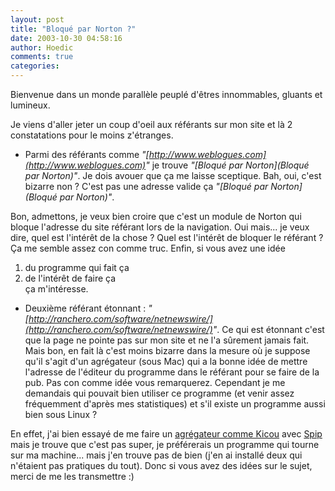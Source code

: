 ```yaml
---
layout: post
title: "Bloqué par Norton ?"
date: 2003-10-30 04:58:16
author: Hoedic
comments: true
categories: 
---
```



Bienvenue dans un monde parallèle peuplé d'êtres innommables, gluants et lumineux.

Je viens d'aller jeter un coup d'oeil aux référants sur mon site et là 2 constatations pour le moins z'étranges.

-  Parmi des référants comme *"[http://www.weblogues.com](http://www.weblogues.com)"* je trouve *"[Bloqué par Norton](Bloqué par Norton)"*. Je dois avouer que ça me laisse sceptique. Bah, oui, c'est bizarre non ? C'est pas une adresse valide ça *"[Bloqué par Norton](Bloqué par Norton)"*.

Bon, admettons, je veux bien croire que c'est un module de Norton qui bloque l'adresse du site référant lors de la navigation. Oui mais... je veux dire, quel est l'intérêt de la chose ? Quel est l'intérêt de bloquer le référant ? Ça me semble assez con comme truc. Enfin, si vous avez une idée<br/>
1. du programme qui fait ça<br/>
2. de l'intérêt de faire ça<br/>
ça m'intéresse.

-  Deuxième référant étonnant : *"[http://ranchero.com/software/netnewswire/](http://ranchero.com/software/netnewswire/)"*. Ce qui est étonnant c'est que la page ne pointe pas sur mon site et ne l'a sûrement jamais fait. Mais bon, en fait là c'est moins bizarre dans la mesure où je suppose qu'il s'agit d'un agrégateur (sous Mac) qui a la bonne idée de mettre l'adresse de l'éditeur du programme dans le référant pour se faire de la pub. Pas con comme idée vous remarquerez. Cependant je me demandais qui pouvait bien utiliser ce programme (et venir assez fréquemment d'après mes statistiques) et s'il existe un programme aussi bien sous Linux ?

En effet, j'ai bien essayé de me faire un <a href="http://blog.kicou.com/agglutineur.html" title="Agglutineur à Kicou">agrégateur comme Kicou</a> avec <a href="http://www.spip.net" title="Systeme de publication pour internet">Spip</a> mais je trouve que c'est pas super, je préférerais un programme qui tourne sur ma machine... mais j'en trouve pas de bien (j'en ai installé deux qui n'étaient pas pratiques du tout). Donc si vous avez des idées sur le sujet, merci de me les transmettre :)